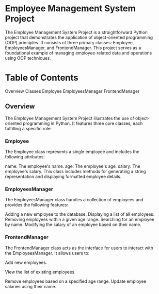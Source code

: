 # Employee Management System Project

The Employee Management System Project is a straightforward Python project that demonstrates the application of object-oriented programming (OOP) principles. It consists of three primary classes: Employee, EmployeesManager, and FrontendManager. This project serves as a foundational example of managing employee-related data and operations using OOP techniques.

# Table of Contents
Overview
Classes
Employee
EmployeesManager
FrontendManager

## Overview
The Employee Management System Project illustrates the use of object-oriented programming in Python. It features three core classes, each fulfilling a specific role:

### Employee
The Employee class represents a single employee and includes the following attributes:

name: The employee's name.
age: The employee's age.
salary: The employee's salary.
This class includes methods for generating a string representation and displaying formatted employee details.

### EmployeesManager
The EmployeesManager class handles a collection of employees and provides the following features:

Adding a new employee to the database.
Displaying a list of all employees.
Removing employees within a given age range.
Searching for an employee by name.
Modifying the salary of an employee based on their name.

### FrontendManager
The FrontendManager class acts as the interface for users to interact with the EmployeesManager. It allows users to:

Add new employees.

View the list of existing employees.

Remove employees based on a specified age range.
Update employee salaries using their name.

